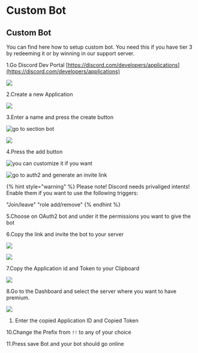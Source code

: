 # Custom Bot

## Custom Bot

You can find here how to setup custom bot. You need this if you have tier 3 by redeeming it or by winning in our support server.

1.Go Discord Dev Portal [https://discord.com/developers/applications](https://discord.com/developers/applications)

![](../.gitbook/assets/image%20%2844%29.png)

2.Create a new Application

![](../.gitbook/assets/image%20%2845%29.png)

3.Enter a name and press the create button

![go to section bot](../.gitbook/assets/image%20%2848%29.png)

![](../.gitbook/assets/image%20%2846%29.png)

4.Press the add button

![you can customize it if you want](../.gitbook/assets/image%20%2852%29.png)

![go to auth2 and generate an invite link](../.gitbook/assets/image%20%2854%29.png)

{% hint style="warning" %} 
Please note! Discord needs privaliged intents! Enable them if you want to use the following triggers:

"Join/leave" "role add/remove" 
{% endhint %}

5.Choose on OAuth2 bot and under it the permissions you want to give the bot

6.Copy the link and invite the bot to your server

![](../.gitbook/assets/image%20%2849%29.png)

![](../.gitbook/assets/image%20%2853%29.png)

7.Copy the Application id and Token to your Clipboard

![](../.gitbook/assets/image%20%2851%29.png)

8.Go to the Dashboard and select the server where you want to have premium.

![](../.gitbook/assets/image%20%2850%29.png)

1. Enter the copied Application ID and Copied Token

10.Change the Prefix from `!!` to any of your choice

11.Press save Bot and your bot should go online

